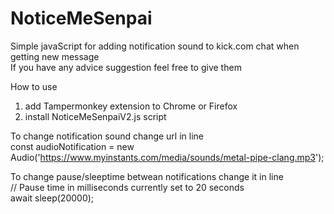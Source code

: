 # NoticeMeSenpai
Simple javaScript for adding notification sound to kick.com chat when getting new message <br>
If you have any advice suggestion feel free to give them

How to use
1. add Tampermonkey extension to Chrome or Firefox
2. install NoticeMeSenpaiV2.js script

To change notification sound change url in line<br>
const audioNotification = new Audio('https://www.myinstants.com/media/sounds/metal-pipe-clang.mp3');

To change pause/sleeptime betwean notifications change it in line<br>
// Pause time in milliseconds currently set to 20 seconds<br>
await sleep(20000);

